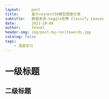 ```yaml
---
layout:     post
title:      基于resnest50模型图像分类
subtitle:   数据来源:kaggle竞赛 Classify Leaves
date:       2021-10-09
author:     fennel
header-img: img/post-bg-recitewords.jpg
catalog: false
tags:
    - 深度学习
---
```



# 一级标题
## 二级标题
